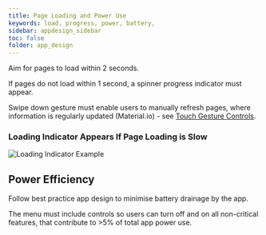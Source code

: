 ```yaml
---
title: Page Loading and Power Use
keywords: load, progress, power, battery, 
sidebar: appdesign_sidebar
toc: false
folder: app_design 
---
```


Aim for pages to load within 2 seconds.  

If pages do not load within 1 second, a spinner progress indicator must appear. 

Swipe down gesture must enable users to manually refresh pages, where information is regularly updated (Material.io) - see [Touch Gesture Controls]({{site.baseurl}}/standards/touch-gesture-control).  

### Loading Indicator Appears If Page Loading is Slow
<img class="img-responsive img-thumbnail" alt="Loading Indicator Example" src="{{ '/images/examples/design-standards-loading-page.png' | prepend: site.baseurl }}">

## Power Efficiency
Follow best practice app design to minimise battery drainage by the app.  
 
The menu must include controls so users can turn off and on all non-critical features, that contribute to >5% of total app power use.